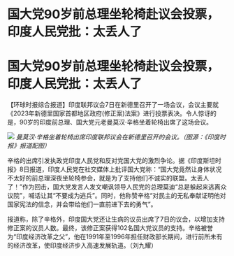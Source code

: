 # 国大党90岁前总理坐轮椅赴议会投票，印度人民党批：太丢人了

# 国大党90岁前总理坐轮椅赴议会投票，印度人民党批：太丢人了

【环球时报综合报道】印度联邦议会7日在新德里召开了一场会议，会议主要就《2023年新德里国家首都地区政府(修正案)法案》进行投票表决。令人惊讶的是，90岁的印度前总理、国大党元老曼莫汉·辛格坐着轮椅出席了这场会议。

![](https://inews.gtimg.com/om_bt/OUvxEMzFJdipE6K-nAm51E160lBv2haK7U-eJAz_BRKRcAA/1000)
_曼莫汉·辛格坐着轮椅出席印度联邦议会在新德里召开的会议。（图源：《印度时报》报道配图）_

辛格的出席引发执政党印度人民党和反对党国大党的激烈争论。据《印度斯坦时报》8日报道，印度人民党在社交媒体上批评国大党称：“国大党竟然让身体状况不太好的前总理深夜坐轮椅参会，就是为了支持他们不诚实的联盟。太丢人了！”作为回击，国大党发言人发文嘲讽领导人民党的总理莫迪“总是躲起来逃离众议院”，喊话让其“不要成为逃兵”。同时，他称赞辛格“对民主的无私奉献证明他对国家宪法的信念，并会带给他们一直前进下去的勇气”。

报道称，除了辛格外，印度国大党还让生病的议员出席了7日的议会，以增加支持修正案的议员人数。最终，该修正案获得102名国大党议员的支持。辛格被誉为“印度经济改革之父”，他在1991年至1996年担任财政部长期间，进行前所未有的经济改革，使印度经济步入高速发展轨道。（刘九耀）

